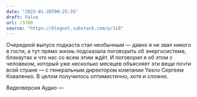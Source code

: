 ```yaml
---
date: "2023-01-28T09:25:35"
draft: False
url: /3780
source: "https://blognot.substack.com/p/118"
---
```


Очередной выпуск подкаста стал необычным — давно я не звал никого в гости, а тут прямо жизнь подсказала поговорить об энергосистеме, блэкаутах и что нас со всем этим ждёт. И поговорил я об этом с человеком, который уже несколько месяцев объясняет эти вещи почти всей стране — с генеральным директором компании Yasno Сергеем Коваленко. В целом получилось оптимистично, хотя и сложно.

Видеоверсия 
Аудио —
